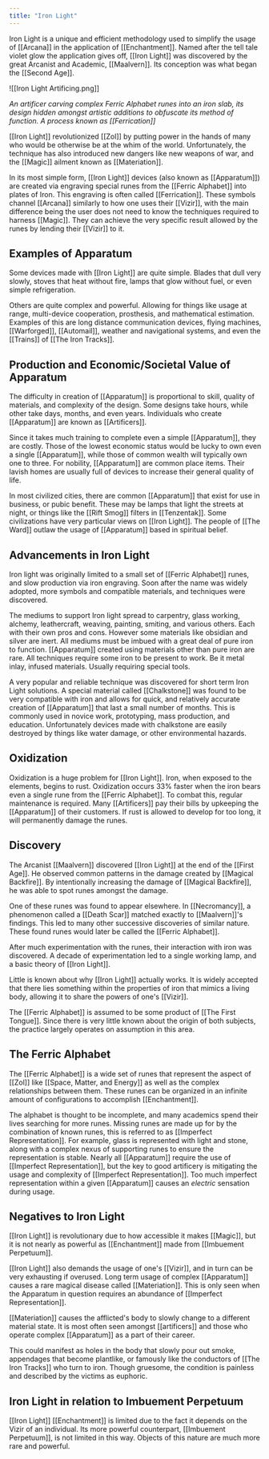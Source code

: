 ```yaml
---
title: "Iron Light"
---
```

Iron Light is a unique and efficient methodology used to simplify the usage of [[Arcana]] in the application of [[Enchantment]]. Named after the tell tale violet glow the application gives off, [[Iron Light]] was discovered by the great Arcanist and Academic, [[Maalvern]]. Its conception was what began the [[Second Age]].

![[Iron Light Artificing.png]]

*An artificer carving complex Ferric Alphabet runes into an iron slab, its design hidden amongst artistic additions to obfuscate its method of function. A process known as [[Ferrication]]*

[[Iron Light]] revolutionized [[Zol]] by putting power in the hands of many who would be otherwise be at the whim of the world. Unfortunately, the technique has also introduced new dangers like new weapons of war, and the [[Magic]] ailment known as [[Materiation]].

In its most simple form, [[Iron Light]] devices (also known as [[Apparatum]]) are created via engraving special runes from the [[Ferric Alphabet]] into plates of Iron. This engraving is often called [[Ferrication]]. These symbols channel [[Arcana]] similarly to how one uses their [[Vizir]], with the main difference being the user does not need to know the techniques required to harness [[Magic]]. They can achieve the very specific result allowed by the runes by lending their [[Vizir]] to it.

## Examples of Apparatum
Some devices made with [[Iron Light]] are quite simple. Blades that dull very slowly, stoves that heat without fire, lamps that glow without fuel, or even simple refrigeration.

Others are quite complex and powerful. Allowing for things like usage at range, multi-device cooperation, prosthesis, and mathematical estimation. Examples of this are long distance communication devices, flying machines, [[Warforged]], [[Automail]], weather and navigational systems, and even the [[Trains]] of [[The Iron Tracks]].

## Production and Economic/Societal Value of Apparatum
The difficulty in creation of [[Apparatum]] is proportional to skill, quality of materials, and complexity of the design. Some designs take hours, while other take days, months, and even years. Individuals who create [[Apparatum]] are known as [[Artificers]].

Since it takes much training to complete even a simple [[Apparatum]], they are costly. Those of the lowest economic status would be lucky to own even a single [[Apparatum]], while those of common wealth will typically own one to three. For nobility, [[Apparatum]] are common place items. Their lavish homes are usually full of devices to increase their general quality of life.

In most civilized cities, there are common [[Apparatum]] that exist for use in business, or pubic benefit. These may be lamps that light the streets at night, or things like the [[Rift Smog]] filters in [[Tenzentak]]. Some civilizations have very particular views on [[Iron Light]]. The people of [[The Ward]] outlaw the usage of [[Apparatum]] based in spiritual belief.

## Advancements in Iron Light
Iron light was originally limited to a small set of [[Ferric Alphabet]] runes, and slow production via iron engraving. Soon after the name was widely adopted, more symbols and compatible materials, and techniques were discovered.

The mediums to support Iron light spread to carpentry, glass working, alchemy, leathercraft, weaving, painting, smiting, and various others. Each with their own pros and cons. However some materials like obsidian and silver are inert. All mediums must be imbued with a great deal of pure iron to function. [[Apparatum]] created using materials other than pure iron are rare. All techniques require some iron to be present to work. Be it metal inlay, infused materials. Usually requiring special tools.

A very popular and reliable technique was discovered for short term Iron Light solutions. A special material called [[Chalkstone]] was found to be very compatible with iron and allows for quick, and relatively accurate creation of [[Apparatum]] that last a small number of months. This is commonly used in novice work, prototyping, mass production, and education. Unfortunately devices made with chalkstone are easily destroyed by things like water damage, or other environmental hazards.

## Oxidization
Oxidization is a huge problem for [[Iron Light]]. Iron, when exposed to the elements, begins to rust. Oxidization occurs 33% faster when the iron bears even a single rune from the [[Ferric Alphabet]]. To combat this, regular maintenance is required. Many [[Artificers]] pay their bills by upkeeping the [[Apparatum]] of their customers. If rust is allowed to develop for too long, it will permanently damage the runes.

## Discovery
The Arcanist [[Maalvern]] discovered [[Iron Light]] at the end of the [[First Age]]. He observed common patterns in the damage created by [[Magical Backfire]]. By intentionally increasing the damage of [[Magical Backfire]], he was able to spot runes amongst the damage.

One of these runes was found to appear elsewhere. In [[Necromancy]], a phenomenon called a [[Death Scar]] matched exactly to [[Maalvern]]'s findings. This led to many other successive discoveries of similar nature. These found runes would later be called the [[Ferric Alphabet]].

After much experimentation with the runes, their interaction with iron was discovered. A decade of experimentation led to a single working lamp, and a basic theory of [[Iron Light]].

Little is known about why [[Iron Light]] actually works. It is widely accepted that there lies something within the properties of iron that mimics a living body, allowing it to share the powers of one's [[Vizir]].

The [[Ferric Alphabet]] is assumed to be some product of [[The First Tongue]]. Since there is very little known about the origin of both subjects, the practice largely operates on assumption in this area.

## The Ferric Alphabet
The [[Ferric Alphabet]] is a wide set of runes that represent the aspect of [[Zol]] like [[Space, Matter, and Energy]] as well as the complex relationships between them. These runes can be organized in an infinite amount of configurations to accomplish [[Enchantment]].

The alphabet is thought to be incomplete, and many academics spend their lives searching for more runes. Missing runes are made up for by the combination of known runes, this is referred to as [[Imperfect Representation]]. For example, glass is represented with light and stone, along with a complex nexus of supporting runes to ensure the representation is stable. Nearly all [[Apparatum]] require the use of [[Imperfect Representation]], but the key to good artificery is mitigating the usage and complexity of [[Imperfect Representation]]. Too much imperfect representation within a given [[Apparatum]] causes an *electric* sensation during usage.

## Negatives to Iron Light
[[Iron Light]] is revolutionary due to how accessible it makes [[Magic]], but it is not nearly as powerful as [[Enchantment]] made from [[Imbuement Perpetuum]].

[[Iron Light]] also demands the usage of one's [[Vizir]], and in turn can be very exhausting if overused. Long term usage of complex [[Apparatum]] causes a rare magical disease called [[Materiation]]. This is only seen when the Apparatum in question requires an abundance of [[Imperfect Representation]]. 

[[Materiation]] causes the afflicted's body to slowly change to a different material state. It is most often seen amongst [[artificers]] and those who operate complex [[Apparatum]] as a part of their career.

This could manifest as holes in the body that slowly pour out smoke, appendages that become plantlike, or famously like the conductors of [[The Iron Tracks]] who turn to iron. Though gruesome, the condition is painless and described by the victims as euphoric.

## Iron Light in relation to Imbuement Perpetuum
[[Iron Light]] [[Enchantment]] is limited due to the fact it depends on the Vizir of an individual. Its more powerful counterpart, [[Imbuement Perpetuum]], is not limited in this way. Objects of this nature are much more rare and powerful.
